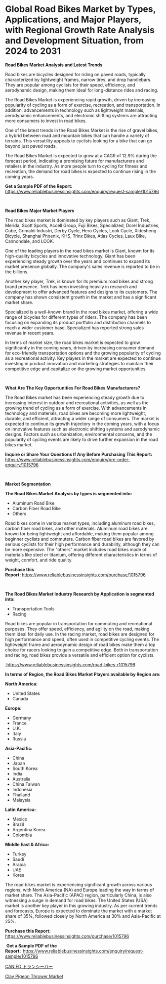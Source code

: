 <p><h1>Global Road Bikes Market by Types, Applications, and Major Players, with Regional Growth Rate Analysis and Development Situation, from 2024 to 2031</h1></p><p><strong>Road Bikes Market Analysis and Latest Trends</strong></p>
<p><p>Road bikes are bicycles designed for riding on paved roads, typically characterized by lightweight frames, narrow tires, and drop handlebars. They are popular among cyclists for their speed, efficiency, and aerodynamic design, making them ideal for long-distance rides and racing.</p><p>The Road Bikes Market is experiencing rapid growth, driven by increasing popularity of cycling as a form of exercise, recreation, and transportation. In addition, advancements in technology such as lightweight materials, aerodynamic enhancements, and electronic shifting systems are attracting more consumers to invest in road bikes.</p><p>One of the latest trends in the Road Bikes Market is the rise of gravel bikes, a hybrid between road and mountain bikes that can handle a variety of terrains. This versatility appeals to cyclists looking for a bike that can go beyond just paved roads.</p><p>The Road Bikes Market is expected to grow at a CAGR of 12.9% during the forecast period, indicating a promising future for manufacturers and retailers in the industry. As more people turn to cycling for fitness and recreation, the demand for road bikes is expected to continue rising in the coming years.</p></p>
<p><strong>Get a Sample PDF of the Report:&nbsp;</strong> <a href="https://www.reliablebusinessinsights.com/enquiry/request-sample/1015796">https://www.reliablebusinessinsights.com/enquiry/request-sample/1015796</a></p>
<p>&nbsp;</p>
<p><strong>Road Bikes Major Market Players</strong></p>
<p><p>The road bikes market is dominated by key players such as Giant, Trek, Merida, Scott Sports, Accell Group, Fuji Bikes, Specialized, Dorel Industries, Cube, Grimaldi Industri, Derby Cycle, Hero Cycles, Look Cycle, Xidesheng Bicycle, Shanghai Phoenix, KHS, Trinx Bikes, Atlas Cycles, Laux Bike, Cannondale, and LOOK.</p><p>One of the leading players in the road bikes market is Giant, known for its high-quality bicycles and innovative technology. Giant has been experiencing steady growth over the years and continues to expand its market presence globally. The company's sales revenue is reported to be in the billions.</p><p>Another key player, Trek, is known for its premium road bikes and strong brand presence. Trek has been investing heavily in research and development to offer advanced features and designs to its customers. The company has shown consistent growth in the market and has a significant market share.</p><p>Specialized is a well-known brand in the road bikes market, offering a wide range of bicycles for different types of riders. The company has been focusing on expanding its product portfolio and distribution channels to reach a wider customer base. Specialized has reported strong sales revenue in recent years.</p><p>In terms of market size, the road bikes market is expected to grow significantly in the coming years, driven by increasing consumer demand for eco-friendly transportation options and the growing popularity of cycling as a recreational activity. Key players in the market are expected to continue investing in product innovation and marketing strategies to maintain their competitive edge and capitalize on the growing market opportunities.</p></p>
<p>&nbsp;</p>
<p><strong>What Are The Key Opportunities For Road Bikes Manufacturers?</strong></p>
<p><p>The Road Bikes market has been experiencing steady growth due to increasing interest in outdoor and recreational activities, as well as the growing trend of cycling as a form of exercise. With advancements in technology and materials, road bikes are becoming more lightweight, durable, and efficient, attracting a wider range of consumers. The market is expected to continue its growth trajectory in the coming years, with a focus on innovative features such as electronic shifting systems and aerodynamic designs. Factors such as urbanization, environmental concerns, and the popularity of cycling events are likely to drive further expansion in the road bikes market.</p></p>
<p><strong>Inquire or Share Your Questions If Any Before Purchasing This Report:</strong> <a href="https://www.reliablebusinessinsights.com/enquiry/pre-order-enquiry/1015796">https://www.reliablebusinessinsights.com/enquiry/pre-order-enquiry/1015796</a></p>
<p>&nbsp;</p>
<p><strong>Market Segmentation</strong></p>
<p><strong>The Road Bikes Market Analysis by types is segmented into:</strong></p>
<p><ul><li>Aluminum Road Bike</li><li>Carbon Fiber Road Bike</li><li>Others</li></ul></p>
<p><p>Road bikes come in various market types, including aluminum road bikes, carbon fiber road bikes, and other materials. Aluminum road bikes are known for being lightweight and affordable, making them popular among beginner cyclists and commuters. Carbon fiber road bikes are favored by serious cyclists for their high performance and durability, although they can be more expensive. The "others" market includes road bikes made of materials like steel or titanium, offering different characteristics in terms of weight, comfort, and ride quality.</p></p>
<p><strong>Purchase this Report:&nbsp;</strong><a href="https://www.reliablebusinessinsights.com/purchase/1015796">https://www.reliablebusinessinsights.com/purchase/1015796</a></p>
<p>&nbsp;</p>
<p><strong>The Road Bikes Market Industry Research by Application is segmented into:</strong></p>
<p><ul><li>Transportation Tools</li><li>Racing</li></ul></p>
<p><p>Road bikes are popular in transportation for commuting and recreational purposes. They offer speed, efficiency, and agility on the road, making them ideal for daily use. In the racing market, road bikes are designed for high performance and speed, often used in competitive cycling events. The lightweight frame and aerodynamic design of road bikes make them a top choice for racers looking to gain a competitive edge. Both in transportation and racing, road bikes provide a versatile and efficient option for cyclists.</p></p>
<p><a href="https://www.reliablebusinessinsights.com/road-bikes-r1015796">&nbsp;https://www.reliablebusinessinsights.com/road-bikes-r1015796</a></p>
<p><strong>In terms of Region, the Road Bikes Market Players available by Region are:</strong></p>
<p>
    <p> <strong> North America: </strong>
        <ul>
            <li>United States</li>
            <li>Canada</li>
        </ul>
        </p> 
    <p> <strong> Europe: </strong>
        <ul>
            <li>Germany</li>
            <li>France</li>
            <li>U.K.</li>
            <li>Italy</li>
            <li>Russia</li>
        </ul>
        </p> 
    <p> <strong> Asia-Pacific: </strong>
        <ul>
            <li>China</li>
            <li>Japan</li>
            <li>South Korea</li>
            <li>India</li>
            <li>Australia</li>
            <li>China Taiwan</li>
            <li>Indonesia</li>
            <li>Thailand</li>
            <li>Malaysia</li>
        </ul>
        </p> 
    <p> <strong> Latin America: </strong>
        <ul>
            <li>Mexico</li>
            <li>Brazil</li>
            <li>Argentina Korea</li>
            <li>Colombia</li>
        </ul>
        </p> 
    <p> <strong> Middle East & Africa: </strong>
        <ul>
            <li>Turkey</li>
            <li>Saudi</li>
            <li>Arabia</li>
            <li>UAE</li>
            <li>Korea</li>
        </ul>
    </p>
    </p>
<p><p>The road bikes market is experiencing significant growth across various regions, with North America (NA) and Europe leading the way in terms of market share. The Asia-Pacific (APAC) region, particularly China, is also witnessing a surge in demand for road bikes. The United States (USA) market is another key player in this growing industry. As per current trends and forecasts, Europe is expected to dominate the market with a market share of 35%, followed closely by North America at 30% and Asia-Pacific at 25%.</p></p>
<p><strong>Purchase this Report: </strong><a href="https://www.reliablebusinessinsights.com/purchase/1015796">https://www.reliablebusinessinsights.com/purchase/1015796</a></p>
<p>&nbsp;<strong>Get a Sample PDF of the Report:&nbsp;&nbsp;</strong><a href="https://www.reliablebusinessinsights.com/enquiry/request-sample/1015796">https://www.reliablebusinessinsights.com/enquiry/request-sample/1015796</a></p>
<p><strong></strong></p>
<p><p><a href="https://github.com/JanickJohns/Market-Research-Report-List-1/blob/main/7830136120113.md">CAN FD トランシーバー</a></p><p><a href="https://view.publitas.com/reportprime-1/global-clay-pigeon-thrower-market-opportunities-and-forecast-for-period-from-2024-to-2031/">Clay Pigeon Thrower Market</a></p></p>